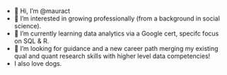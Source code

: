 - 👋 Hi, I’m @mauract
- 👀 I’m interested in growing professionally (from a background in social science).
- 🌱 I’m currently learning data analytics via a Google cert, specifc focus on SQL & R.
- 💞️ I’m looking for guidance and a new career path merging my existing qual and quant research skills with higher level data competencies!
- I also love dogs. 

<!---
mauract/mauract is a ✨ special ✨ repository because its `README.md` (this file) appears on your GitHub profile.
You can click the Preview link to take a look at your changes.
--->
